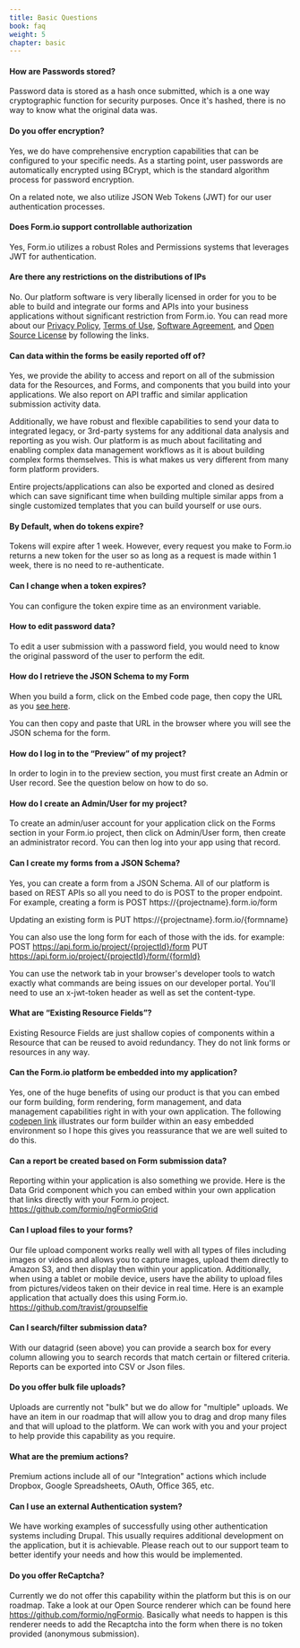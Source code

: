 ```yaml
---
title: Basic Questions
book: faq
weight: 5
chapter: basic
---
```

#### How are Passwords stored?
Password data is stored as a hash once submitted, which is a one way cryptographic function for security purposes. Once it's hashed, there is no way to know what the original data was. 

#### Do you offer encryption?
Yes, we do have comprehensive encryption capabilities that can be configured to your specific needs.  As a starting point, user passwords are automatically encrypted using BCrypt, which is  the standard algorithm process for password encryption.
 
On a related note, we also utilize JSON Web Tokens (JWT) for our user authentication processes.

#### Does Form.io support controllable authorization
Yes, Form.io utilizes a robust Roles and Permissions systems that leverages JWT for authentication. 

#### Are there any restrictions on the distributions of IPs
No.  Our platform software is very liberally licensed in order for you to be able to build and integrate our forms and APIs into your business applications without significant restriction from Form.io. You can read more about our [Privacy Policy](http://blog.form.io/form.io-privacy-policy), [Terms of Use](http://blog.form.io/form-terms-of-use), [Software Agreement](http://blog.form.io/form.io-software-licensing-agreement), and [Open Source License](http://blog.form.io/form.io-open-source-license-agreement) by following the links.

#### Can data within the forms be easily reported off of?
Yes, we provide the ability to access and report on all of the submission data for the Resources, and Forms, and components that you build into your applications.  We also report on API traffic and similar application submission activity data. 
 
Additionally, we have robust and flexible capabilities to send your data to integrated legacy, or 3rd-party systems for any additional data analysis and reporting as you wish.  Our platform is as much about facilitating and enabling complex data management workflows as it is about building complex forms themselves.  This is what makes us very different from many form platform providers. 
 
Entire projects/applications can also be exported and cloned as desired which can save significant time when building multiple similar apps from a single customized templates that you can build yourself or use ours. 

#### By Default, when do tokens expire?
Tokens will expire after 1 week. However, every request you make to Form.io returns a new token for the user so as long as a request is made within 1 week, there is no need to re-authenticate.

#### Can I change when a token expires?
You can configure the token expire time as an environment variable.

#### How to edit password data?
To edit a user submission with a password field, you would need to know the original password of the user to perform the edit.   

#### How do I retrieve the JSON Schema to my Form
When you build a form,  click on the Embed code page, then copy the URL as you [see here](https://monosnap.com/file/0CLLWbpxP7jiGSBu1qk8R8XdEP9zir).

You can then copy and paste that URL in the browser where you will see the JSON schema for the form.

#### How do I log in to the “Preview” of my project?
In order to login in to the preview section, you must first create an Admin or User record. See the question below on how to do so.

#### How do I create an Admin/User for my project?
To create an admin/user account for your application click on the Forms section in your Form.io project, then click on Admin/User form, then create an administrator record. You can then log into your app using that record.

#### Can I create my forms from a JSON Schema?
Yes, you can create a form from a JSON Schema. All of our platform is based on REST APIs so all you need to do is POST to the proper endpoint. For example, creating a form is
POST https://{projectname}.form.io/form

Updating an existing form is 
PUT https://{projectname}.form.io/{formname}

You can also use the long form for each of those with the ids. for example:
POST https://api.form.io/project/{projectId}/form
PUT https://api.form.io/project/{projectId}/form/{formId}

You can use the network tab in your browser's developer tools to watch exactly what commands are being issues on our developer portal. You'll need to use an x-jwt-token header as well as set the content-type.

#### What are “Existing Resource Fields”?
Existing Resource Fields are just shallow copies of components within a Resource that can be reused to avoid redundancy. They do not link forms or resources in any way.

#### Can the Form.io platform be embedded into my application?
Yes, one of the huge benefits of using our product is that you can embed our form building, form rendering, form management, and data management capabilities right in with your own application. The following [codepen link](http://codepen.io/travist/full/xVyMjo/) illustrates our form builder within an easy embedded environment so I hope this gives you reassurance that we are well suited to do this.

#### Can a report be created based on Form submission data?
Reporting within your application is also something we provide. Here is the Data Grid component which you can embed within your own application that links directly with your Form.io project.
https://github.com/formio/ngFormioGrid

#### Can I upload files to your forms?
Our file upload component works really well with all types of files including images or videos and allows you to capture images, upload them directly to Amazon S3, and then display then within your application. Additionally, when using a tablet or mobile device, users have the ability to upload files from pictures/videos taken on their device in real time.  Here is an example application that actually does this using Form.io.
https://github.com/travist/groupselfie

#### Can I search/filter submission data?
With our datagrid (seen above) you can provide a search box for every column allowing you to search records that match certain or filtered criteria. Reports can be exported into CSV or Json files.

#### Do you offer bulk file uploads?
Uploads are currently not "bulk" but we do allow for "multiple" uploads. We have an item in our roadmap that will allow you to drag and drop many files and that will upload to the platform. We can work with you and your project to help provide this capability as you require.

#### What are the premium actions?
Premium actions include all of our "Integration" actions which include Dropbox, Google Spreadsheets, OAuth, Office 365, etc.

#### Can I use an external Authentication system?
We have working examples of successfully using other authentication systems including Drupal. This usually requires additional development on the application, but it is achievable. Please reach out to our support team to better identify your needs and how this would be implemented.

#### Do you offer ReCaptcha?
Currently we do not offer this capability within the platform but this is on our roadmap. Take a look at our Open Source renderer which can be found here https://github.com/formio/ngFormio. Basically what needs to happen is this renderer needs to add the Recaptcha into the form when there is no token provided (anonymous submission).

